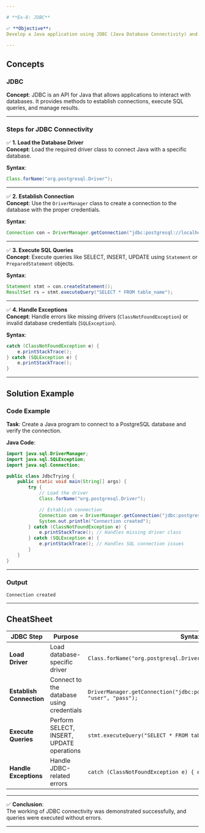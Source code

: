 ```yaml
---

# **Ex-8: JDBC**

✅ **Objective**:  
Develop a Java application using JDBC (Java Database Connectivity) and execute database queries effectively.

---
```


## **Concepts**

### **JDBC**  
**Concept**: JDBC is an API for Java that allows applications to interact with databases. It provides methods to establish connections, execute SQL queries, and manage results.  

---

### **Steps for JDBC Connectivity**

✅ **1. Load the Database Driver**  
**Concept**: Load the required driver class to connect Java with a specific database.  

**Syntax**:  
```java
Class.forName("org.postgresql.Driver");
```

---

✅ **2. Establish Connection**  
**Concept**: Use the `DriverManager` class to create a connection to the database with the proper credentials.  

**Syntax**:  
```java
Connection con = DriverManager.getConnection("jdbc:postgresql://localhost:5432/postgres", "username", "password");
```

---

✅ **3. Execute SQL Queries**  
**Concept**: Execute queries like SELECT, INSERT, UPDATE using `Statement` or `PreparedStatement` objects.  

**Syntax**:  
```java
Statement stmt = con.createStatement();
ResultSet rs = stmt.executeQuery("SELECT * FROM table_name");
```

---

✅ **4. Handle Exceptions**  
**Concept**: Handle errors like missing drivers (`ClassNotFoundException`) or invalid database credentials (`SQLException`).  

**Syntax**:  
```java
catch (ClassNotFoundException e) {
    e.printStackTrace();
} catch (SQLException e) {
    e.printStackTrace();
}
```

---

## **Solution Example**

### **Code Example**  
**Task**: Create a Java program to connect to a PostgreSQL database and verify the connection.  

**Java Code**:  
```java
import java.sql.DriverManager;
import java.sql.SQLException;
import java.sql.Connection;

public class JdbcTrying {
    public static void main(String[] args) {
        try {
            // Load the driver
            Class.forName("org.postgresql.Driver");

            // Establish connection
            Connection con = DriverManager.getConnection("jdbc:postgresql://localhost:5432/postgres", "postgres", "Joes@2009");
            System.out.println("Connection created");
        } catch (ClassNotFoundException e) {
            e.printStackTrace(); // Handles missing driver class
        } catch (SQLException e) {
            e.printStackTrace(); // Handles SQL connection issues
        }
    }
}
```

---

### **Output**  
```plaintext
Connection created
```

---

## **CheatSheet**

| **JDBC Step**              | **Purpose**                                    | **Syntax**                                                                  |
|-----------------------------|------------------------------------------------|-----------------------------------------------------------------------------|
| **Load Driver**             | Load database-specific driver                  | `Class.forName("org.postgresql.Driver");`                                   |
| **Establish Connection**    | Connect to the database using credentials      | `DriverManager.getConnection("jdbc:postgresql://localhost:5432/db", "user", "pass");` |
| **Execute Queries**         | Perform SELECT, INSERT, UPDATE operations      | `stmt.executeQuery("SELECT * FROM table_name");`                           |
| **Handle Exceptions**       | Handle JDBC-related errors                     | `catch (ClassNotFoundException e) { e.printStackTrace(); }`                |

---

✅ **Conclusion**:  
The working of JDBC connectivity was demonstrated successfully, and queries were executed without errors.

---
